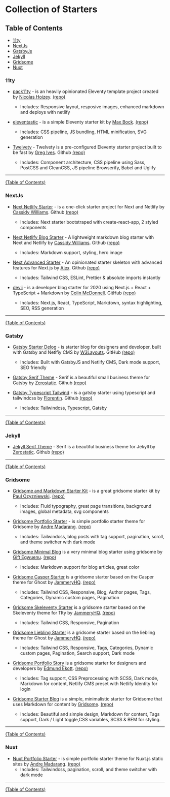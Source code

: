# Collection of Starters

## Table of Contents

- [11ty](#11ty)
- [NextJs](#nextjs)
- [GatsbyJs](#gatsby)
- [Jekyll](#jekyll)
- [Gridsome](#gridsome)
- [Nuxt](#nuxt)

### 11ty

- [pack11ty](https://pack11ty.dev) - is an heavily opinionated Eleventy template project created by [Nicolas Hoizey](https://nicolas-hoizey.com). [(repo)](https://github.com/nhoizey/pack11ty)
  - Includes: Responsive layout, resposive images, enhanced markdown and deploys with netlify

- [eleventastic](https://eleventastic.netlify.app) - is a simple Eleventy starter kit by [Max Bock](https://mxb.dev). [(repo)](https://github.com/maxboeck/eleventastic)
  - Includes: CSS pipeline, JS bundling, HTML minification, SVG generation

- [Twelvety](https://twelvety.netlify.app) - Twelvety is a pre-configured Eleventy starter project built to be fast by [Greg Ives](https://gregives.co.uk).  Github [(repo)](https://github.com/gregives/Twelvety)
  - Includes: Component architecture, CSS pipeline using Sass, PostCSS and CleanCSS, JS pipeline Browserify, Babel and Uglify


------------------
[(Table of Contents)](#table-of-contents)


### NextJs

- [Next Netlify Starter](https://next-starter.netlify.app) - is a one-click starter project for Next and Netlify by [Cassidy Williams](https://cassidoo.co).  Github  [(repo)](https://github.com/cassidoo/next-netlify-starter)
  - Includes: Next starter bootstraped with create-react-app, 2 styled components

- [Next Netlify Blog Starter](https://next-netlify-blog-starter.netlify.app) - A lightweight markdown blog starter with Next and Netlify by [Cassidy Williams](https://cassidoo.co).  Github  [(repo)](https://github.com/cassidoo/next-netlify-blog-starter)
  - Includes: Markdown support, styling, hero image

- [Next Advanced Starter](https://nextjs-advanced-starter.vercel.app) - An opinionated starter skeleton with advanced features for Next.js by [Alex](https://gogl.io).  Github  [(repo)](https://github.com/agcty/nextjs-advanced-starter)
  - Includes: Tailwind CSS, ESLint, Prettier & absolute imports instantly

- [devii](https://devii.dev) - is a developer blog starter for 2020 using Next.js + React + TypeScript + Markdown by [Colin McDonnell](https://colinhacks.com).   GitHub [(repo)](https://github.com/colinhacks/devii)
  - Includes: Next.js, React, TypeScript, Markdown, syntax highlighting, SEO, RSS generation


------------------
[(Table of Contents)](#table-of-contents)


### Gatsby

- [Gatsby Starter Delog](https://delog-w3layouts.netlify.app) - is starter blog for designers and developer, built with Gatsby and Netlfiy CMS by [W3Layouts](https://github.com/W3Layouts).  GitHub [(repo)](https://github.com/W3Layouts/gatsby-starter-delog)
  - Includes:  Built with GatsbyJS and Netlify CMS, Dark mode support, SEO friendly

- [Gatsby Serif Theme](https://gatsby-serif.netlify.app) - Serif is a beautiful small business theme for Gatsby by [Zerostatic](https://www.zerostatic.io).  Github [(repo)](https://github.com/zerostaticthemes/gatsby-serif-theme)


- [Gatsby Typescript Tailwind](https://gatsby-typescript-tailwind.netlify.app) - is a gatsby starter using typescript and tailwindcss by [Florentin](https://ecklf.com).  Github [(repo)](https://github.com/impulse/gatsby-typescript-tailwind)
  - Includes: Tailwindcss, Typescript, Gatsby

------------------
[(Table of Contents)](#table-of-contents)


### Jekyll

- [Jekyll Serif Theme](https://jekyll-serif.netlify.app) - Serif is a beautiful business theme for Jekyll by [Zerostatic](https://www.zerostatic.io).  Github [(repo)](https://github.com/zerostaticthemes/jekyll-serif-theme)

------------------
[(Table of Contents)](#table-of-contents)



### Gridsome

- [Gridsome and Markdown Starter Kit](https://gridsome-and-markdown-starter-kit.netlify.app) - is a great gridsome starter kit by [Paul Ozyzniewski](https://www.paulthedeveloper.com).   [(repo)](https://github.com/OziOcb/Gridsome-and-Markdown-Starter-Kit)
  - Includes: Fluid typography, great page transitions, background images, global metadata, svg components

- [Gridsome Portfolio Starter](https://gridsome-portfolio-starter.netlify.app) - is simple portfolio starter theme for Gridsome by [Andre Madarang](https://andremadarang.com).   [(repo)](https://github.com/drehimself/gridsome-portfolio-starter)
  - Includes: Tailwindcss, blog posts with tag support, pagination, scroll, and theme switcher with dark mode

- [Gridsome Minimal Blog](https://gridsome-blog-telerik.netlify.app) is a very minimal blog starter using gridsome by [Gift Egwuenu](https://www.giftegwuenu.dev).    [(repo)](https://github.com/lauragift21/gridsome-minimal-blog)
  - Includes: Markdown support for blog articles, great color

- [Gridsome Casper Starter](https://casper.jammeryhq.com) is a gridsome starter based on the Casper theme for Ghost by [JammeryHQ](https://jammeryhq.com).   [(repo)](https://github.com/jammeryhq/gridsome-starter-casper-v3)
  - Includes: Tailwind CSS, Responsive, Blog, Author pages, Tags, Categories, Dynamic custom pages, Pagination

- [Gridsome Skeleventy Starter](https://skeleventy.jammeryhq.com) is a gridsome starter based on the Skeleventy theme for 11ty by [JammeryHQ](https://jammeryhq.com).   [(repo)](https://github.com/jammeryhq/gridsome-starter-skeleventy)
  - Includes: Tailwind CSS, Responsive, Pagination

- [Gridsome Liebling Starter](https://liebling.jammeryhq.com) is a gridsome starter based on the liebling theme for Ghost by [JammeryHQ](https://jammeryhq.com).   [(repo)](https://github.com/jammeryhq/gridsome-starter-liebling)
  - Includes: Tailwind CSS, Responsive, Tags, Categories, Dynamic custom pages, Pagination, Search support, Dark mode

- [Gridsome Portfolio Story](https://gridsome-portfolio-story.netlify.app) is a gridsome starter for designers and developers by [Edmund Ekott](https://timfon.dev).    [(repo)](https://github.com/Edmund1645/gridsome-portfolio-story)
  - Includes: Tag support, CSS Preprocessing with SCSS, Dark mode, Markdown for content, Netlify CMS preset with Netlify Identity for login

- [Gridsome Starter Blog](https://gridsome-starter-blog.netlify.app) is a simple, minimalistic starter for Gridsome that uses Markdown for content by [Gridsome](https://gridsome.org).    [(repo)](https://github.com/gridsome/gridsome-starter-blog)
  - Includes: Beautiful and simple design, Markdown for content, Tags support, Dark / Light toggle,CSS variables, SCSS & BEM for styling.

------------------
[(Table of Contents)](#table-of-contents)

### Nuxt

- [Nuxt Portfolio Starter](https://nuxt-portfolio-starter.netlify.app) - is simple portfolio starter theme for Nuxt.js static sites by [Andre Madarang](https://andremadarang.com). [(repo)](https://github.com/drehimself/nuxt-portfolio-starter)
  - Includes: Tailwindcss, pagination, scroll, and theme switcher with dark mode

------------------
[(Table of Contents)](#table-of-contents)
